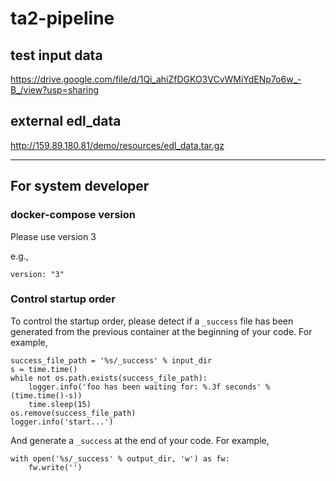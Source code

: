 # ta2-pipeline

## test input data
https://drive.google.com/file/d/1Qi_ahiZfDGKO3VCvWMiYdENp7o6w_-B_/view?usp=sharing

## external edl_data
http://159.89.180.81/demo/resources/edl_data.tar.gz

-----------------------------------------------------------
## For system developer
### docker-compose version
Please use version 3

e.g.,
```
version: "3"
```

### Control startup order
To control the startup order, please detect if a `_success` file has been generated from the previous container at the beginning of your code. For example,


    success_file_path = '%s/_success' % input_dir
    s = time.time()
    while not os.path.exists(success_file_path):
        logger.info('foo has been waiting for: %.3f seconds' % (time.time()-s))
        time.sleep(15)
    os.remove(success_file_path)
    logger.info('start...')

And generate a `_success` at the end of your code.
For example,

    with open('%s/_success' % output_dir, 'w') as fw:
        fw.write('')

